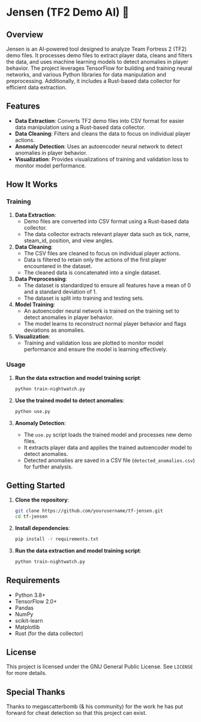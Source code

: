 # Jensen (TF2 Demo AI) 🔮

## Overview

Jensen is an AI-powered tool designed to analyze Team Fortress 2 (TF2) demo files. It processes demo files to extract player data, cleans and filters the data, and uses machine learning models to detect anomalies in player behavior. The project leverages TensorFlow for building and training neural networks, and various Python libraries for data manipulation and preprocessing. Additionally, it includes a Rust-based data collector for efficient data extraction.

## Features

- **Data Extraction**: Converts TF2 demo files into CSV format for easier data manipulation using a Rust-based data collector.
- **Data Cleaning**: Filters and cleans the data to focus on individual player actions.
- **Anomaly Detection**: Uses an autoencoder neural network to detect anomalies in player behavior.
- **Visualization**: Provides visualizations of training and validation loss to monitor model performance.

## How It Works

### Training
1. **Data Extraction**: 
    - Demo files are converted into CSV format using a Rust-based data collector.
    - The data collector extracts relevant player data such as tick, name, steam_id, position, and view angles.
2. **Data Cleaning**: 
    - The CSV files are cleaned to focus on individual player actions.
    - Data is filtered to retain only the actions of the first player encountered in the dataset.
    - The cleaned data is concatenated into a single dataset.
3. **Data Preprocessing**: 
    - The dataset is standardized to ensure all features have a mean of 0 and a standard deviation of 1.
    - The dataset is split into training and testing sets.
4. **Model Training**: 
    - An autoencoder neural network is trained on the training set to detect anomalies in player behavior.
    - The model learns to reconstruct normal player behavior and flags deviations as anomalies.
5. **Visualization**: 
    - Training and validation loss are plotted to monitor model performance and ensure the model is learning effectively.

### Usage
1. **Run the data extraction and model training script**:
    ```sh
    python train-nightwatch.py
    ```

2. **Use the trained model to detect anomalies**:
    ```sh
    python use.py
    ```

3. **Anomaly Detection**:
    - The `use.py` script loads the trained model and processes new demo files.
    - It extracts player data and applies the trained autoencoder model to detect anomalies.
    - Detected anomalies are saved in a CSV file (`detected_anomalies.csv`) for further analysis.

## Getting Started

1. **Clone the repository**:
    ```sh
    git clone https://github.com/yourusername/tf-jensen.git
    cd tf-jensen
    ```

2. **Install dependencies**:
    ```sh
    pip install -r requirements.txt
    ```

3. **Run the data extraction and model training script**:
    ```sh
    python train-nightwatch.py
    ```

## Requirements

- Python 3.8+
- TensorFlow 2.0+
- Pandas
- NumPy
- scikit-learn
- Matplotlib
- Rust (for the data collector)

## License

This project is licensed under the GNU General Public License.
See `LICENSE` for more details.

## Special Thanks

Thanks to megascatterbomb (& his community) for the work he has put forward for cheat detection so that this project can exist.